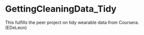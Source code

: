 # GettingCleaningData_Tidy
This fulfills the peer project on tidy wearable data from Coursera. (EDeLeon)
